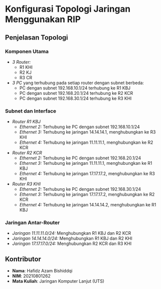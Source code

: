 # Konfigurasi Topologi Jaringan Menggunakan RIP

## Penjelasan Topologi

### Komponen Utama

- *3 Router:*
  - R1 KHI
  - R2 KJ
  - R3 CR
- *3 PC* yang terhubung pada setiap router dengan subnet berbeda:
  - PC dengan subnet 192.168.10.1/24 terhubung ke R1 KBJ
  - PC dengan subnet 192.168.20.1/24 terhubung ke R2 KCR
  - PC dengan subnet 192.168.30.1/24 terhubung ke R3 KHI

### Subnet dan Interface

- *Router R1 KBJ*
  - *Ethernet 2:* Terhubung ke PC dengan subnet 192.168.10.1/24
  - *Ethernet 3:* Terhubung ke jaringan 14.14.14.1, menghubungkan ke R3 KHI
  - *Ethernet 4:* Terhubung ke jaringan 11.11.11.1, menghubungkan ke R2 KCR
- *Router R2 KCR*
  - *Ethernet 2:* Terhubung ke PC dengan subnet 192.168.20.1/24
  - *Ethernet 3:* Terhubung ke jaringan 11.11.11.1, menghubungkan ke R1 KBJ
  - *Ethernet 4:* Terhubung ke jaringan 17.17.17.2, menghubungkan ke R3 KHI
- *Router R3 KHI*
  - *Ethernet 2:* Terhubung ke PC dengan subnet 192.168.30.1/24
  - *Ethernet 3:* Terhubung ke jaringan 17.17.17.2, menghubungkan ke R2 KCR
  - *Ethernet 4:* Terhubung ke jaringan 14.14.14.2, menghubungkan ke R1 KBJ

### Jaringan Antar-Router

- *Jaringan 11.11.11.0/24:* Menghubungkan R1 KBJ dan R2 KCR
- *Jaringan 14.14.14.0/24:* Menghubungkan R1 KBJ dan R2 KHI
- *Jaringan 17.17.17.0/24:* Menghubungkan R2 KCR dan R3 KHI

## Kontributor
- **Nama**: Hafidz Azam Bishiddqi
- **NIM**: 20210801262
- **Mata Kuliah**: Jaringan Komputer Lanjut (UTS)


